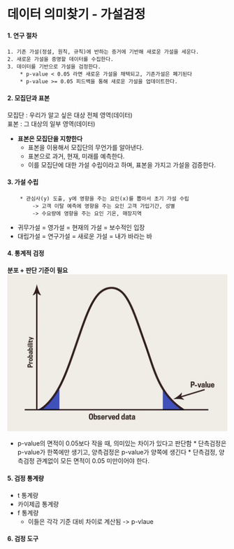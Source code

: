 # 데이터 의미찾기 - 가설검정

#### 1. 연구 절차

    1. 기존 가설(정설, 원칙, 규칙)에 반하는 증거에 기반해 새로운 가설을 세운다.
    2. 새로운 가설을 증명할 데이터를 수집한다.
    3. 데이터를 기반으로 가설을 검정한다.
        * p-value < 0.05 라면 새로운 가설을 채택되고, 기존가설은 폐기된다
        * p-value >= 0.05 피드백을 통해 새로운 가설을 업데이트한다.


#### 2. 모집단과 표본
모집단 : 우리가 알고 싶은 대상 전체 영역(데이터)</br>
표본 : 그 대상의 일부 영역(데이터)

* **표본은 모집단을 지향한다**
    * 표본을 이용해서 모집단의 무언가를 알아낸다.
    * 표본으로 과거, 현재, 미래를 예측한다.
    * 이를 모집단에 대한 가설 수립이라고 하며, 표본을 가지고 가설을 검증한다.


#### 3. 가설 수립
        * 관심사(y) 도출, y에 영향을 주는 요인(x)를 뽑아서 초기 가설 수립
            -> 고객 이탈 예측에 영향을 주는 요인 고객 가입기간, 성별
            -> 수요량에 영향을 주는 요인 기온, 매장지역

* 귀무가설 = 영가설 = 현재의 가설 = 보수적인 입장
* 대립가설 = 연구가설 = 새로운 가설 = 내가 바라는 바


#### 4. 통계적 검정

**분포 + 판단 기준이 필요**
![Alt text](image-3.png)
* p-value의 면적이 0.05보다 작을 때, 의미있는 차이가 있다고 판단함
        * 단측검정은 p-value가 한쪽에만 생기고, 양측검정은 p-value가 양쪽에 생긴다
        * 단측검정, 양측검정 관계없이 모든 면적이 0.05 미만이어야 한다.


#### 5. 검정 통계량
* t 통계량
* 카이제곱 통계량
* f 통계량
    * 이들은 각각 기준 대비 차이로 계산됨 -> p-vlaue

#### 6. 검정 도구
